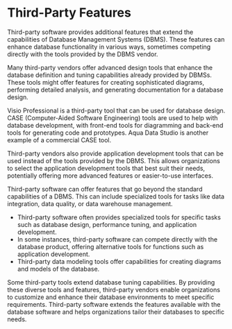# Third-Party Features

Third-party software provides additional features that extend the capabilities of Database Management Systems (DBMS). These features can enhance database functionality in various ways, sometimes competing directly with the tools provided by the DBMS vendor.

Many third-party vendors offer advanced design tools that enhance the database definition and tuning capabilities already provided by DBMSs. These tools might offer features for creating sophisticated diagrams, performing detailed analysis, and generating documentation for a database design.

Visio Professional is a third-party tool that can be used for database design. CASE (Computer-Aided Software Engineering) tools are used to help with database development, with front-end tools for diagramming and back-end tools for generating code and prototypes. Aqua Data Studio is another example of a commercial CASE tool.

Third-party vendors also provide application development tools that can be used instead of the tools provided by the DBMS. This allows organizations to select the application development tools that best suit their needs, potentially offering more advanced features or easier-to-use interfaces.

Third-party software can offer features that go beyond the standard capabilities of a DBMS. This can include specialized tools for tasks like data integration, data quality, or data warehouse management.

- Third-party software often provides specialized tools for specific tasks such as database design, performance tuning, and application development.
- In some instances, third-party software can compete directly with the database product, offering alternative tools for functions such as application development.
- Third-party data modeling tools offer capabilities for creating diagrams and models of the database.

Some third-party tools extend database tuning capabilities. By providing these diverse tools and features, third-party vendors enable organizations to customize and enhance their database environments to meet specific requirements. Third-party software extends the features available with the database software and helps organizations tailor their databases to specific needs.
